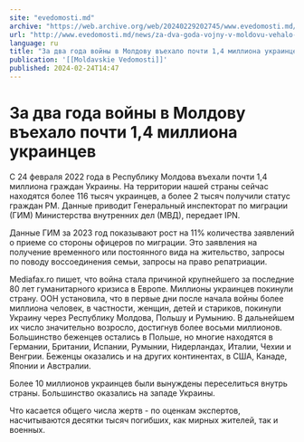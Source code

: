 ```yaml
---
site: "evedomosti.md"
archive: "https://web.archive.org/web/20240229202745/www.evedomosti.md/news/za-dva-goda-vojny-v-moldovu-vehalo-pochti-14-milliona-ukrain"
url: "http://www.evedomosti.md/news/za-dva-goda-vojny-v-moldovu-vehalo-pochti-14-milliona-ukrain"
language: ru
title: "За два года войны в Молдову въехало почти 1,4 миллиона украинцев"
publication: '[[Moldavskie Vedomosti]]'
published: 2024-02-24T14:47
---
```


# За два года войны в Молдову въехало почти 1,4 миллиона украинцев

С 24 февраля 2022 года в Республику Молдова въехали почти 1,4 миллиона граждан Украины. На территории нашей страны сейчас находятся более 116 тысяч украинцев, а более 2 тысяч получили статус граждан РМ. Данные приводит Генеральный инспекторат по миграции (ГИМ) Министерства внутренних дел (МВД), передает IPN.

Данные ГИМ за 2023 год показывают рост на 11% количества заявлений о приеме со стороны офицеров по миграции. Это заявления на получение временного или постоянного вида на жительство, запросы по поводу воссоединения семьи, запросы на право репатриации.

Mediafax.ro пишет, что война стала причиной крупнейшего за последние 80 лет гуманитарного кризиса в Европе. Миллионы украинцев покинули страну. ООН установила, что в первые дни после начала войны более миллиона человек, в частности, женщин, детей и стариков, покинули Украину через Республику Молдова, Польшу и Румынию. В дальнейшем их число значительно возросло, достигнув более восьми миллионов. Большинство беженцев остались в Польше, но многие находятся в Германии, Британии, Испании, Румынии, Нидерландах, Италии, Чехии и Венгрии. Беженцы оказались и на других континентах, в США, Канаде, Японии и Австралии.

Более 10 миллионов украинцев были вынуждены переселиться внутрь страны. Большинство оказались на западе Украины.

Что касается общего числа жертв - по оценкам экспертов, насчитываются десятки тысяч погибших, как мирных жителей, так и военных.
